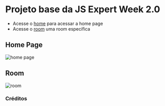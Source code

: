 # Projeto base da JS Expert Week 2.0

- Acesse o [home](.public/pages/home/index.html) para acessar a home page
- Acesse o [room](.public/page/room/index.html) uma room específica

## Home Page

![home page](.public/prints/home.png)

## Room

![room](.public/prints/room.png)

### Créditos

<!-- - Layout da home foi baseada no codepen do [Nelson Adonis Hernandez
](https://codepen.io/nelsonher019/pen/eYZBqOm)
- Layout da room foi adaptado a partir do repo do canal [CleverProgrammers](https://github.com/CleverProgrammers/nodejs-zoom-clone/blob/master/views/room.ejs) -->